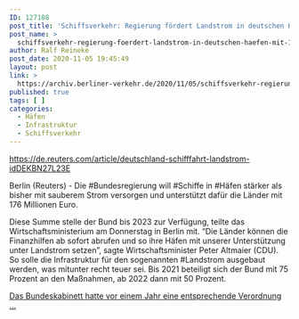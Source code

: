 ```yaml
---
ID: 127108
post_title: 'Schiffsverkehr: Regierung fördert Landstrom in deutschen Häfen mit 176 Millionen Euro, aus Reuters'
post_name: >
  schiffsverkehr-regierung-foerdert-landstrom-in-deutschen-haefen-mit-176-millionen-euro-aus-reuters
author: Ralf Reineke
post_date: 2020-11-05 19:45:49
layout: post
link: >
  https://archiv.berliner-verkehr.de/2020/11/05/schiffsverkehr-regierung-foerdert-landstrom-in-deutschen-haefen-mit-176-millionen-euro-aus-reuters/
published: true
tags: [ ]
categories:
  - Häfen
  - Infrastruktur
  - Schiffsverkehr
---
```

https://de.reuters.com/article/deutschland-schifffahrt-landstrom-idDEKBN27L23E
<p class="Paragraph-paragraph-2Bgue ArticleBody-para-TD_9x">Berlin (Reuters) - Die #Bundesregierung will #Schiffe in #Häfen stärker als bisher mit sauberem Strom versorgen und unterstützt dafür die Länder mit 176 Millionen Euro.</p>
<p class="Paragraph-paragraph-2Bgue ArticleBody-para-TD_9x">Diese Summe stelle der Bund bis 2023 zur Verfügung, teilte das Wirtschaftsministerium am Donnerstag in Berlin mit. “Die Länder können die Finanzhilfen ab sofort abrufen und so ihre Häfen mit unserer Unterstützung unter Landstrom setzen”, sagte Wirtschaftsminister Peter Altmaier (CDU). So solle die Infrastruktur für den sogenannten #Landstrom ausgebaut werden, was mitunter recht teuer sei. Bis 2021 beteiligt sich der Bund mit 75 Prozent an den Maßnahmen, ab 2022 dann mit 50 Prozent.</p>
<p class="Paragraph-paragraph-2Bgue ArticleBody-para-TD_9x"><a href="https://de.reuters.com/article/deutschland-schifffahrt-landstrom-idDEKBN27L23E">Das Bundeskabinett hatte vor einem Jahr eine entsprechende Verordnung ...</a></p>